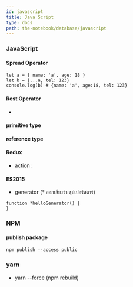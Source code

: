 ```yaml
---
id: javascript
title: Java Script
type: docs
path: the-notebook/database/javascript
---
```


### JavaScript

####  Spread Operator
```
let a = { name: 'a', age: 18 }
let b = {...a, tel: 123}
console.log(b) # {name: 'a', age:18, tel: 123}
```

#### Rest Operator
-

#### primitive type

#### reference type

#### Redux
- action :

#### ES2015
- generator  (* ออกเสียงว่า ซุปเปอร์สตาร์)
```
function *helloGenerator() {
}
```

### NPM

#### publish package
```
npm publish --access public
```


### yarn
- yarn --force (npm rebuild)
